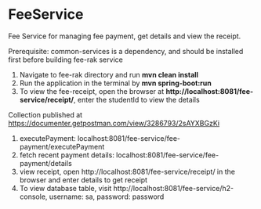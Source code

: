 # FeeService

Fee Service for managing fee payment, get details and view the receipt.

Prerequisite: common-services is a dependency, and should be installed first before building fee-rak service

1. Navigate to fee-rak directory and run **mvn clean install**
2. Run the application in the terminal by **mvn spring-boot:run**
3. To view the fee-receipt, open the browser at **http://localhost:8081/fee-service/receipt/**, enter the studentId to view the details

Collection published at https://documenter.getpostman.com/view/3286793/2sAYXBGzKi
1. executePayment: localhost:8081/fee-service/fee-payment/executePayment
2. fetch recent payment details: localhost:8081/fee-service/fee-payment/details
3. view receipt, open http://localhost:8081/fee-service/receipt/ in the browser and enter details to get receipt
4. To view database table, visit http://localhost:8081/fee-service/h2-console, username: sa, password: password
